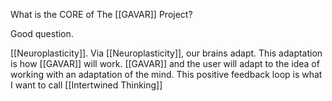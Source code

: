 What is the CORE of The [[GAVAR]] Project?

Good question.

[[Neuroplasticity]]. Via [[Neuroplasticity]], our brains adapt. This adaptation is how [[GAVAR]] will work. [[GAVAR]] and the user will adapt to the idea of working with an adaptation of the mind. This positive feedback loop is what I want to call [[Intertwined Thinking]]
